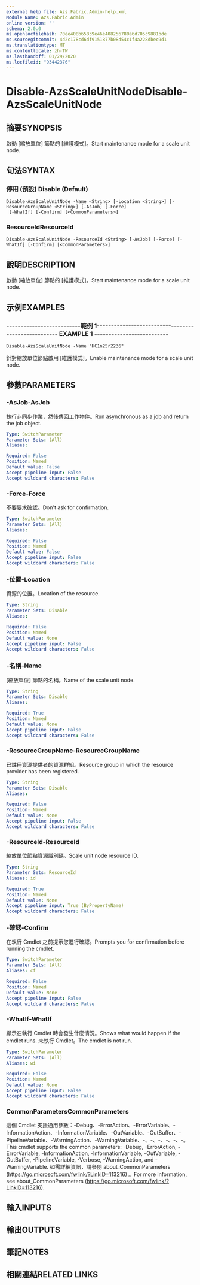 ```yaml
---
external help file: Azs.Fabric.Admin-help.xml
Module Name: Azs.Fabric.Admin
online version: ''
schema: 2.0.0
ms.openlocfilehash: 70ee408b65839e46e408256780a6d705c9881bde
ms.sourcegitcommit: 4d2c178cd6df9151877b08d54c1f4a228dbec9d1
ms.translationtype: MT
ms.contentlocale: zh-TW
ms.lasthandoff: 01/29/2020
ms.locfileid: "93442376"
---
```

# <span data-ttu-id="b0f76-101">Disable-AzsScaleUnitNode</span><span class="sxs-lookup"><span data-stu-id="b0f76-101">Disable-AzsScaleUnitNode</span></span>

## <span data-ttu-id="b0f76-102">摘要</span><span class="sxs-lookup"><span data-stu-id="b0f76-102">SYNOPSIS</span></span>
<span data-ttu-id="b0f76-103">啟動 [縮放單位] 節點的 [維護模式]。</span><span class="sxs-lookup"><span data-stu-id="b0f76-103">Start maintenance mode for a scale unit node.</span></span>

## <span data-ttu-id="b0f76-104">句法</span><span class="sxs-lookup"><span data-stu-id="b0f76-104">SYNTAX</span></span>

### <span data-ttu-id="b0f76-105">停用 (預設) </span><span class="sxs-lookup"><span data-stu-id="b0f76-105">Disable (Default)</span></span>
```
Disable-AzsScaleUnitNode -Name <String> [-Location <String>] [-ResourceGroupName <String>] [-AsJob] [-Force]
 [-WhatIf] [-Confirm] [<CommonParameters>]
```

### <span data-ttu-id="b0f76-106">ResourceId</span><span class="sxs-lookup"><span data-stu-id="b0f76-106">ResourceId</span></span>
```
Disable-AzsScaleUnitNode -ResourceId <String> [-AsJob] [-Force] [-WhatIf] [-Confirm] [<CommonParameters>]
```

## <span data-ttu-id="b0f76-107">說明</span><span class="sxs-lookup"><span data-stu-id="b0f76-107">DESCRIPTION</span></span>
<span data-ttu-id="b0f76-108">啟動 [縮放單位] 節點的 [維護模式]。</span><span class="sxs-lookup"><span data-stu-id="b0f76-108">Start maintenance mode for a scale unit node.</span></span>

## <span data-ttu-id="b0f76-109">示例</span><span class="sxs-lookup"><span data-stu-id="b0f76-109">EXAMPLES</span></span>

### <span data-ttu-id="b0f76-110">--------------------------範例 1--------------------------</span><span class="sxs-lookup"><span data-stu-id="b0f76-110">-------------------------- EXAMPLE 1 --------------------------</span></span>
```
Disable-AzsScaleUnitNode -Name "HC1n25r2236"
```

<span data-ttu-id="b0f76-111">針對縮放單位節點啟用 [維護模式]。</span><span class="sxs-lookup"><span data-stu-id="b0f76-111">Enable maintenance mode for a scale unit node.</span></span>

## <span data-ttu-id="b0f76-112">參數</span><span class="sxs-lookup"><span data-stu-id="b0f76-112">PARAMETERS</span></span>

### <span data-ttu-id="b0f76-113">-AsJob</span><span class="sxs-lookup"><span data-stu-id="b0f76-113">-AsJob</span></span>
<span data-ttu-id="b0f76-114">執行非同步作業，然後傳回工作物件。</span><span class="sxs-lookup"><span data-stu-id="b0f76-114">Run asynchronous as a job and return the job object.</span></span>

```yaml
Type: SwitchParameter
Parameter Sets: (All)
Aliases: 

Required: False
Position: Named
Default value: False
Accept pipeline input: False
Accept wildcard characters: False
```

### <span data-ttu-id="b0f76-115">-Force</span><span class="sxs-lookup"><span data-stu-id="b0f76-115">-Force</span></span>
<span data-ttu-id="b0f76-116">不要要求確認。</span><span class="sxs-lookup"><span data-stu-id="b0f76-116">Don't ask for confirmation.</span></span>

```yaml
Type: SwitchParameter
Parameter Sets: (All)
Aliases: 

Required: False
Position: Named
Default value: False
Accept pipeline input: False
Accept wildcard characters: False
```

### <span data-ttu-id="b0f76-117">-位置</span><span class="sxs-lookup"><span data-stu-id="b0f76-117">-Location</span></span>
<span data-ttu-id="b0f76-118">資源的位置。</span><span class="sxs-lookup"><span data-stu-id="b0f76-118">Location of the resource.</span></span>

```yaml
Type: String
Parameter Sets: Disable
Aliases: 

Required: False
Position: Named
Default value: None
Accept pipeline input: False
Accept wildcard characters: False
```

### <span data-ttu-id="b0f76-119">-名稱</span><span class="sxs-lookup"><span data-stu-id="b0f76-119">-Name</span></span>
<span data-ttu-id="b0f76-120">[縮放單位] 節點的名稱。</span><span class="sxs-lookup"><span data-stu-id="b0f76-120">Name of the scale unit node.</span></span>

```yaml
Type: String
Parameter Sets: Disable
Aliases: 

Required: True
Position: Named
Default value: None
Accept pipeline input: False
Accept wildcard characters: False
```

### <span data-ttu-id="b0f76-121">-ResourceGroupName</span><span class="sxs-lookup"><span data-stu-id="b0f76-121">-ResourceGroupName</span></span>
<span data-ttu-id="b0f76-122">已註冊資源提供者的資源群組。</span><span class="sxs-lookup"><span data-stu-id="b0f76-122">Resource group in which the resource provider has been registered.</span></span>

```yaml
Type: String
Parameter Sets: Disable
Aliases: 

Required: False
Position: Named
Default value: None
Accept pipeline input: False
Accept wildcard characters: False
```

### <span data-ttu-id="b0f76-123">-ResourceId</span><span class="sxs-lookup"><span data-stu-id="b0f76-123">-ResourceId</span></span>
<span data-ttu-id="b0f76-124">縮放單位節點資源識別碼。</span><span class="sxs-lookup"><span data-stu-id="b0f76-124">Scale unit node resource ID.</span></span>

```yaml
Type: String
Parameter Sets: ResourceId
Aliases: id

Required: True
Position: Named
Default value: None
Accept pipeline input: True (ByPropertyName)
Accept wildcard characters: False
```

### <span data-ttu-id="b0f76-125">-確認</span><span class="sxs-lookup"><span data-stu-id="b0f76-125">-Confirm</span></span>
<span data-ttu-id="b0f76-126">在執行 Cmdlet 之前提示您進行確認。</span><span class="sxs-lookup"><span data-stu-id="b0f76-126">Prompts you for confirmation before running the cmdlet.</span></span>

```yaml
Type: SwitchParameter
Parameter Sets: (All)
Aliases: cf

Required: False
Position: Named
Default value: None
Accept pipeline input: False
Accept wildcard characters: False
```

### <span data-ttu-id="b0f76-127">-WhatIf</span><span class="sxs-lookup"><span data-stu-id="b0f76-127">-WhatIf</span></span>
<span data-ttu-id="b0f76-128">顯示在執行 Cmdlet 時會發生什麼情況。</span><span class="sxs-lookup"><span data-stu-id="b0f76-128">Shows what would happen if the cmdlet runs.</span></span>
<span data-ttu-id="b0f76-129">未執行 Cmdlet。</span><span class="sxs-lookup"><span data-stu-id="b0f76-129">The cmdlet is not run.</span></span>

```yaml
Type: SwitchParameter
Parameter Sets: (All)
Aliases: wi

Required: False
Position: Named
Default value: None
Accept pipeline input: False
Accept wildcard characters: False
```

### <span data-ttu-id="b0f76-130">CommonParameters</span><span class="sxs-lookup"><span data-stu-id="b0f76-130">CommonParameters</span></span>
<span data-ttu-id="b0f76-131">這個 Cmdlet 支援通用參數：-Debug、-ErrorAction、-ErrorVariable、-InformationAction、-InformationVariable、-OutVariable、-OutBuffer、-PipelineVariable、-WarningAction、-WarningVariable、-、-、-、-、-、-。</span><span class="sxs-lookup"><span data-stu-id="b0f76-131">This cmdlet supports the common parameters: -Debug, -ErrorAction, -ErrorVariable, -InformationAction, -InformationVariable, -OutVariable, -OutBuffer, -PipelineVariable, -Verbose, -WarningAction, and -WarningVariable.</span></span> <span data-ttu-id="b0f76-132">如需詳細資訊，請參閱 about_CommonParameters (https://go.microsoft.com/fwlink/?LinkID=113216) 。</span><span class="sxs-lookup"><span data-stu-id="b0f76-132">For more information, see about_CommonParameters (https://go.microsoft.com/fwlink/?LinkID=113216).</span></span>

## <span data-ttu-id="b0f76-133">輸入</span><span class="sxs-lookup"><span data-stu-id="b0f76-133">INPUTS</span></span>

## <span data-ttu-id="b0f76-134">輸出</span><span class="sxs-lookup"><span data-stu-id="b0f76-134">OUTPUTS</span></span>

## <span data-ttu-id="b0f76-135">筆記</span><span class="sxs-lookup"><span data-stu-id="b0f76-135">NOTES</span></span>

## <span data-ttu-id="b0f76-136">相關連結</span><span class="sxs-lookup"><span data-stu-id="b0f76-136">RELATED LINKS</span></span>


